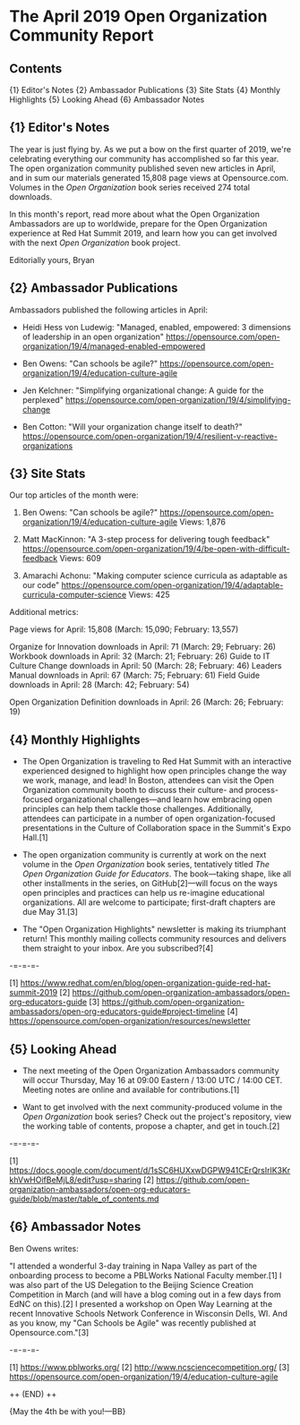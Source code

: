 # The April 2019 Open Organization Community Report

## Contents

{1} Editor's Notes
{2} Ambassador Publications
{3} Site Stats
{4} Monthly Highlights
{5} Looking Ahead
{6} Ambassador Notes

## {1} Editor's Notes

The year is just flying by. As we put a bow on the first quarter of 2019, we're celebrating everything our community has accomplished so far this year. The open organization community published seven new articles in April, and in sum our materials generated 15,808 page views at Opensource.com. Volumes in the _Open Organization_ book series received 274 total downloads.

In this month's report, read more about what the Open Organization Ambassadors are up to worldwide, prepare for the Open Organization experience at Red Hat Summit 2019, and learn how you can get involved with the next _Open Organization_ book project.

Editorially yours,
Bryan

## {2} Ambassador Publications

Ambassadors published the following articles in April:

* Heidi Hess von Ludewig: "Managed, enabled, empowered: 3 dimensions of leadership in an open organization"
https://opensource.com/open-organization/19/4/managed-enabled-empowered

* Ben Owens: "Can schools be agile?"
https://opensource.com/open-organization/19/4/education-culture-agile

* Jen Kelchner: "Simplifying organizational change: A guide for the perplexed"
https://opensource.com/open-organization/19/4/simplifying-change

* Ben Cotton: "Will your organization change itself to death?"
https://opensource.com/open-organization/19/4/resilient-v-reactive-organizations

## {3} Site Stats

Our top articles of the month were:

1. Ben Owens: "Can schools be agile?"
https://opensource.com/open-organization/19/4/education-culture-agile
Views: 1,876

2. Matt MacKinnon: "A 3-step process for delivering tough feedback"
https://opensource.com/open-organization/19/4/be-open-with-difficult-feedback
Views: 609

3. Amarachi Achonu: "Making computer science curricula as adaptable as our code"
https://opensource.com/open-organization/19/4/adaptable-curricula-computer-science
Views: 425

Additional metrics:

Page views for April: 15,808 (March: 15,090; February: 13,557)

Organize for Innovation downloads in April: 71 (March: 29; February: 26)
Workbook downloads in April: 32 (March: 21; February: 26)
Guide to IT Culture Change downloads in April: 50 (March: 28; February: 46)
Leaders Manual downloads in April: 67 (March: 75; February: 61)
Field Guide downloads in April: 28 (March: 42; February: 54)

Open Organization Definition downloads in April: 26 (March: 26; February: 19)

## {4} Monthly Highlights

* The Open Organization is traveling to Red Hat Summit with an interactive experienced designed to highlight how open principles change the way we work, manage, and lead! In Boston, attendees can visit the Open Organization community booth to discuss their culture- and process-focused organizational challenges—and learn how embracing open principles can help them tackle those challenges. Additionally, attendees can participate in a number of open organization-focused presentations in the Culture of Collaboration space in the Summit's Expo Hall.[1]

* The open organization community is currently at work on the next volume in the _Open Organization_ book series, tentatively titled _The Open Organization Guide for Educators_. The book—taking shape, like all other installments in the series, on GitHub[2]—will focus on the ways open principles and practices can help us re-imagine educational organizations. All are welcome to participate; first-draft chapters are due May 31.[3]

* The "Open Organization Highlights" newsletter is making its triumphant return! This monthly mailing collects community resources and delivers them straight to your inbox. Are you subscribed?[4]

-=-=-=-

[1] https://www.redhat.com/en/blog/open-organization-guide-red-hat-summit-2019
[2] https://github.com/open-organization-ambassadors/open-org-educators-guide
[3] https://github.com/open-organization-ambassadors/open-org-educators-guide#project-timeline
[4] https://opensource.com/open-organization/resources/newsletter

## {5} Looking Ahead

* The next meeting of the Open Organization Ambassadors community will occur Thursday, May 16 at 09:00 Eastern / 13:00 UTC / 14:00 CET. Meeting notes are online and available for contributions.[1]

* Want to get involved with the next community-produced volume in the _Open Organization_ book series? Check out the project's repository, view the working table of contents, propose a chapter, and get in touch.[2]

-=-=-=-

[1] https://docs.google.com/document/d/1sSC6HUXxwDGPW941CErQrsIrlK3KrkhVwHOifBeMjL8/edit?usp=sharing
[2] https://github.com/open-organization-ambassadors/open-org-educators-guide/blob/master/table_of_contents.md

## {6} Ambassador Notes

Ben Owens writes:

"I attended a wonderful 3-day training in Napa Valley as part of the onboarding process to become a PBLWorks National Faculty member.[1] I was also part of the US Delegation to the Beijing Science Creation Competition in March (and will have a   blog coming out in a few days from EdNC on this).[2] I presented a workshop on Open Way Learning at the recent Innovative Schools Network Conference in Wisconsin Dells, WI. And as you know, my "Can Schools be Agile" was recently published at Opensource.com."[3]

-=-=-=-

[1] https://www.pblworks.org/
[2] http://www.ncsciencecompetition.org/
[3] https://opensource.com/open-organization/19/4/education-culture-agile

++ (END) ++

{May the 4th be with you!—BB}
